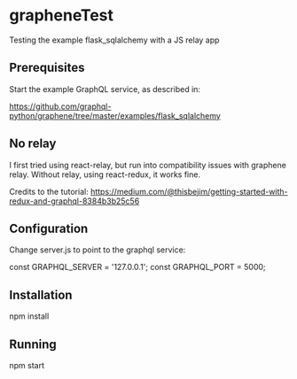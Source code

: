 # grapheneTest
Testing the example flask_sqlalchemy with a JS relay app

## Prerequisites

Start the example GraphQL service, as described in:

https://github.com/graphql-python/graphene/tree/master/examples/flask_sqlalchemy


## No relay

I first tried using react-relay, but run into compatibility issues
with graphene relay. Without relay, using react-redux, it works
fine.

Credits to the tutorial:
https://medium.com/@thisbejim/getting-started-with-redux-and-graphql-8384b3b25c56


## Configuration
Change server.js to point to the graphql service:

const GRAPHQL_SERVER = '127.0.0.1';
const GRAPHQL_PORT = 5000;

## Installation
npm install

## Running
npm start
